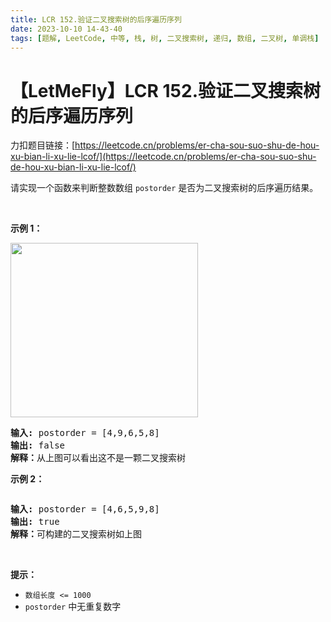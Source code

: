```yaml
---
title: LCR 152.验证二叉搜索树的后序遍历序列
date: 2023-10-10 14-43-40
tags: [题解, LeetCode, 中等, 栈, 树, 二叉搜索树, 递归, 数组, 二叉树, 单调栈]
---
```


# 【LetMeFly】LCR 152.验证二叉搜索树的后序遍历序列

力扣题目链接：[https://leetcode.cn/problems/er-cha-sou-suo-shu-de-hou-xu-bian-li-xu-lie-lcof/](https://leetcode.cn/problems/er-cha-sou-suo-shu-de-hou-xu-bian-li-xu-lie-lcof/)

<p>请实现一个函数来判断整数数组 <code>postorder</code> 是否为二叉搜索树的后序遍历结果。</p>

<p>&nbsp;</p>

<p><strong>示例 1：</strong></p>

<p><img alt="" src="https://pic.leetcode.cn/1706665328-rfvWhs-%E6%88%AA%E5%B1%8F2024-01-31%2009.41.48.png" style="width: 300px; height: 279px;" /></p>

<pre>
<strong>输入: </strong>postorder = [4,9,6,5,8]
<strong>输出: </strong>false 
<strong>解释：</strong>从上图可以看出这不是一颗二叉搜索树
</pre>

<p><strong>示例 2：</strong></p>

<p><img alt="" src="https://pic.leetcode.cn/1694762510-vVpTic-%E5%89%91%E6%8C%8733.png" /></p>

<pre>
<strong>输入: </strong>postorder = [4,6,5,9,8]
<strong>输出: </strong>true 
<strong>解释：</strong>可构建的二叉搜索树如上图
</pre>

<p>&nbsp;</p>

<p><strong>提示：</strong></p>

<ul>
	<li><code>数组长度 &lt;= 1000</code></li>
	<li><code>postorder</code> 中无重复数字</li>
</ul>

<p>&nbsp;</p>


    
